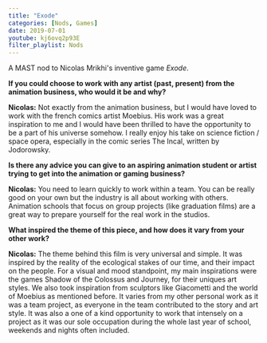 ```yaml
---
title: "Exode"
categories: [Nods, Games]
date: 2019-07-01
youtube: kj6ovq2p93E
filter_playlist: Nods
---
```


A MAST nod to Nicolas Mrikhi's inventive game _Exode_.

<star></star>

**If you could choose to work with any artist (past, present) from the animation business, who would it be and why?**

**Nicolas:** Not exactly from the animation business, but I would have loved to work with the french comics artist Moebius. His work was a great inspiration to me and I would have been thrilled to have the opportunity to be a part of his universe somehow. I really enjoy his take on science fiction / space opera, especially in the comic series The Incal, written by Jodorowsky.

**Is there any advice you can give to an aspiring animation student or artist trying to get into the animation or gaming business?**

**Nicolas:** You need to learn quickly to work within a team. You can be really good on your own but the industry is all about working with others. Animation schools that focus on group projects (like graduation films) are a great way to prepare yourself for the real work in the studios.

**What inspired the theme of this piece, and how does it vary from your other work?** 

**Nicolas:** The theme behind this film is very universal and simple. It was inspired by the reality of the ecological stakes of our time, and their impact on the people. For a visual and mood standpoint, my main inspirations were the games Shadow of the Colossus and Journey, for their uniques art styles. We also took inspiration from sculptors like Giacometti and the world of Moebius as mentioned before. It varies from my other personal work as it was a team project, as everyone in the team contributed to the story and art style. It was also a one of a kind opportunity to work that intensely on a project as it was our sole occupation during the whole last year of school, weekends and nights often included.
